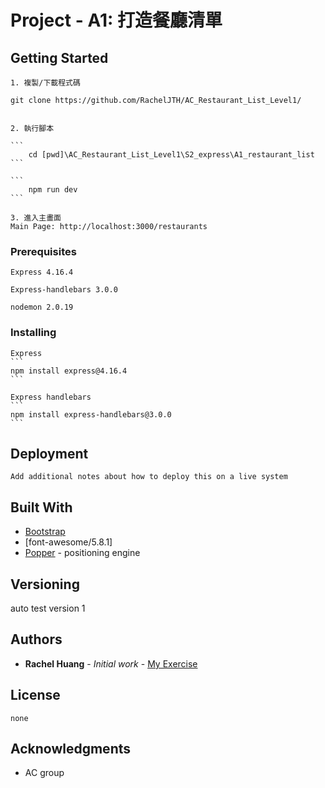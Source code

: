 # Project - A1: 打造餐廳清單


## Getting Started
    
    1. 複製/下載程式碼
    
    git clone https://github.com/RachelJTH/AC_Restaurant_List_Level1/
    
    
    2. 執行腳本
    
    ``` 
        cd [pwd]\AC_Restaurant_List_Level1\S2_express\A1_restaurant_list
    ```
        
    ```
        npm run dev
    ```

    3. 進入主畫面
    Main Page: http://localhost:3000/restaurants


### Prerequisites

    Express 4.16.4

    Express-handlebars 3.0.0

    nodemon 2.0.19

### Installing

    Express
    ```
    npm install express@4.16.4
    ```

    Express handlebars
    ```
    npm install express-handlebars@3.0.0
    ```

## Deployment

    Add additional notes about how to deploy this on a live system

## Built With

* [Bootstrap](https://stackpath.bootstrapcdn.com/bootstrap/4.3.1/css/bootstrap.min.css) 
* [font-awesome/5.8.1] 
* [Popper](https://popper.js.org/) - positioning engine

## Versioning

auto test version 1

## Authors

* **Rachel Huang** - *Initial work* - [My Exercise](https://github.com/RachelJTH/AC-practice/tree/main/S2_express/A1_restaurant_list)


## License
    none

## Acknowledgments

* AC group

